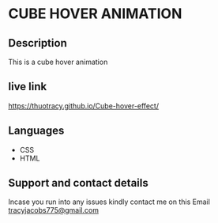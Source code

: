 # CUBE HOVER ANIMATION

## Description
This is a cube hover animation

## live link
https://thuotracy.github.io/Cube-hover-effect/

##  Languages 
* CSS
* HTML 

## Support and contact details
Incase you run into any issues kindly contact me on this Email tracyjacobs775@gmail.com